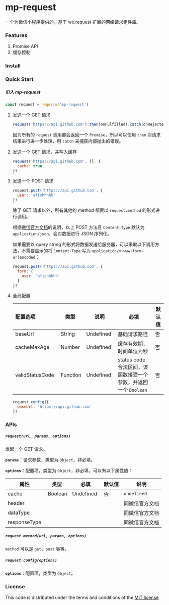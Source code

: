 # mp-request

一个为微信小程序提供的，基于 wx.request 扩展的网络请求组件库。

### Features

1. Promise API
2. 缓存控制

### Install

### Quick Start

##### 引入 mp-request

``` javascript
const request = require('mp-request')
```

1. 发送一个 GET 请求

   ``` javascript
   request('https://api.github.com').then(onFulfilled).catch(onRejected)
   ```

   因为所有的 `request` 调用都会返回一个 `Promise`，所以可以使用 `then` 对请求结果进行进一步处理，用 `catch` 来捕获内部抛出的错误。

2. 发送一个 GET 请求，并写入缓存

   ``` javascript
   request('https://api.github.com', {}, {
     cache: true
   })
   ```


3. 发送一个 POST 请求

   ``` javascript
   request.post('https://api.github.com', {
     user: 'afishhhhh'
   })
   ```

   除了 GET 请求以外，所有其他的 method 都要以 `request.method` 的形式进行调用。

   根据[微信官方文档](https://developers.weixin.qq.com/miniprogram/dev/api/wx.request.html#data-%E5%8F%82%E6%95%B0%E8%AF%B4%E6%98%8E)的说明，以上 POST 方法且 `Content-Type` 默认为 `application/json`，会对数据进行 JSON 序列化。

   如果需要以 query string 的形式将数据发送给服务器，可以采取以下调用方法，不需要显示的将 `Content-Type` 写为 `application/x-www-form-urlencoded`：

   ``` javascript
   request.post('https://api.github.com', {
     form: {
       user: 'afishhhhh'
     }
   })
   ```

4. 全局配置

   | 配置选项            | 类型                   | 说明                                       | 必填   | 默认值                                 |
   | :-------------- | -------------------- | ---------------------------------------- | ---- | ----------------------------------- |
   | baseUrl         | `String|Undefined`   | 基础请求路径                                   | 否    |                                     |
   | cacheMaxAge     | `Number|Undefined`   | 缓存有效期，时间单位为秒                             | 否    | 1800                                |
   | validStatusCode | `Function|Undefined` | status code 合法区间，该函数接受一个参数，并返回一个 `Boolean` | 否    | `code => code >= 200 && code < 300` |

   ``` javascript
   request.config({
     baseUrl: 'https://api.github.com'
   })
   ```

### APIs

#####  `request(url, params, options)`

发起一个 GET 请求。

**`params`**：请求参数，类型为 `Object`，非必填。

**`options`**：配置项，类型为 `Object`，非必填，可以有以下属性值：

| 属性           | 类型                  | 必填   | 默认值         | 说明                                       |
| ------------ | ------------------- | ---- | ----------- | ---------------------------------------- |
| cache        | `Boolean|Undefined` | 否    | `undefined` | `undefined` 表示从服务器获取最新数据，不写入缓存；`true` 表示优先从缓存中获取数据，如果缓存中不存在该数据或者缓存已失效，则从服务器获取数据，并写入缓存；`false` 表示优先从服务器获取数据，并将数据写入缓存 |
| header       |                     |      |             | 同微信官方文档                                  |
| dataType     |                     |      |             | 同微信官方文档                                  |
| responseType |                     |      |             | 同微信官方文档                                  |



##### `request.method(url, params, options)`

`method` 可以是 `get`，`post` 等等。



##### `request.config(options)`

**`options`**：配置项，类型为 `Object`。

### License

This code is distributed under the terms and conditions of the [MIT license](LICENSE).

